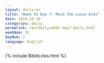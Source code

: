```yaml
---
layout: daily-en
title: "Week 91 Day 7: Mend the Loose Ends"
date: 2019-10-20 
categories: daily
permalink: /en/daily/wk91-day7-daily.html
weekNum: 91
dayNum: 7
language: English
---
```

{% include BibleLinks.html %} 

